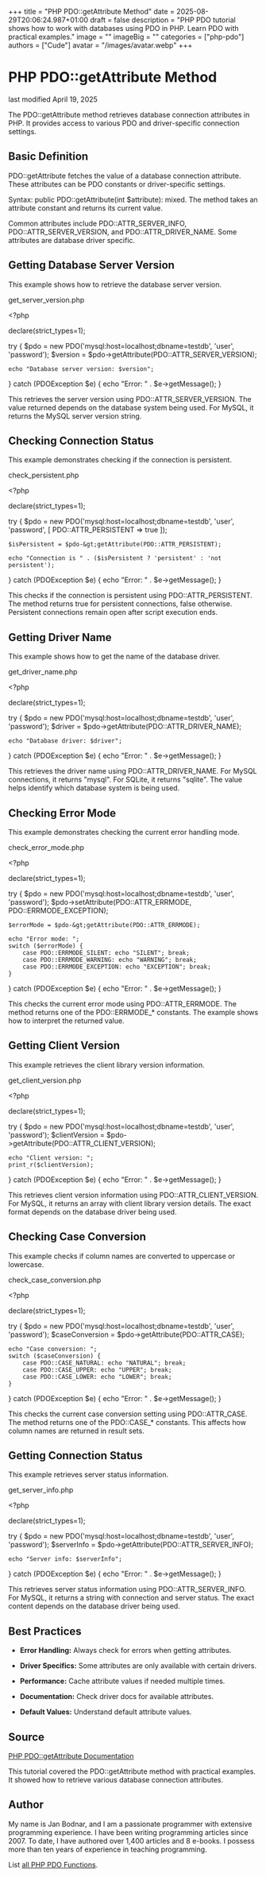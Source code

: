 +++
title = "PHP PDO::getAttribute Method"
date = 2025-08-29T20:06:24.987+01:00
draft = false
description = "PHP PDO tutorial shows how to work with databases using PDO in PHP. Learn PDO with practical examples."
image = ""
imageBig = ""
categories = ["php-pdo"]
authors = ["Cude"]
avatar = "/images/avatar.webp"
+++

# PHP PDO::getAttribute Method

last modified April 19, 2025

The PDO::getAttribute method retrieves database connection attributes in PHP.
It provides access to various PDO and driver-specific connection settings.

## Basic Definition

PDO::getAttribute fetches the value of a database connection attribute.
These attributes can be PDO constants or driver-specific settings.

Syntax: public PDO::getAttribute(int $attribute): mixed.
The method takes an attribute constant and returns its current value.

Common attributes include PDO::ATTR_SERVER_INFO, PDO::ATTR_SERVER_VERSION,
and PDO::ATTR_DRIVER_NAME. Some attributes are database driver specific.

## Getting Database Server Version

This example shows how to retrieve the database server version.

get_server_version.php
  

&lt;?php

declare(strict_types=1);

try {
    $pdo = new PDO('mysql:host=localhost;dbname=testdb', 'user', 'password');
    $version = $pdo-&gt;getAttribute(PDO::ATTR_SERVER_VERSION);
    
    echo "Database server version: $version";
} catch (PDOException $e) {
    echo "Error: " . $e-&gt;getMessage();
}

This retrieves the server version using PDO::ATTR_SERVER_VERSION.
The value returned depends on the database system being used.
For MySQL, it returns the MySQL server version string.

## Checking Connection Status

This example demonstrates checking if the connection is persistent.

check_persistent.php
  

&lt;?php

declare(strict_types=1);

try {
    $pdo = new PDO('mysql:host=localhost;dbname=testdb', 'user', 'password', [
        PDO::ATTR_PERSISTENT =&gt; true
    ]);
    
    $isPersistent = $pdo-&gt;getAttribute(PDO::ATTR_PERSISTENT);
    
    echo "Connection is " . ($isPersistent ? 'persistent' : 'not persistent');
} catch (PDOException $e) {
    echo "Error: " . $e-&gt;getMessage();
}

This checks if the connection is persistent using PDO::ATTR_PERSISTENT.
The method returns true for persistent connections, false otherwise.
Persistent connections remain open after script execution ends.

## Getting Driver Name

This example shows how to get the name of the database driver.

get_driver_name.php
  

&lt;?php

declare(strict_types=1);

try {
    $pdo = new PDO('mysql:host=localhost;dbname=testdb', 'user', 'password');
    $driver = $pdo-&gt;getAttribute(PDO::ATTR_DRIVER_NAME);
    
    echo "Database driver: $driver";
} catch (PDOException $e) {
    echo "Error: " . $e-&gt;getMessage();
}

This retrieves the driver name using PDO::ATTR_DRIVER_NAME.
For MySQL connections, it returns "mysql". For SQLite, it returns "sqlite".
The value helps identify which database system is being used.

## Checking Error Mode

This example demonstrates checking the current error handling mode.

check_error_mode.php
  

&lt;?php

declare(strict_types=1);

try {
    $pdo = new PDO('mysql:host=localhost;dbname=testdb', 'user', 'password');
    $pdo-&gt;setAttribute(PDO::ATTR_ERRMODE, PDO::ERRMODE_EXCEPTION);
    
    $errorMode = $pdo-&gt;getAttribute(PDO::ATTR_ERRMODE);
    
    echo "Error mode: ";
    switch ($errorMode) {
        case PDO::ERRMODE_SILENT: echo "SILENT"; break;
        case PDO::ERRMODE_WARNING: echo "WARNING"; break;
        case PDO::ERRMODE_EXCEPTION: echo "EXCEPTION"; break;
    }
} catch (PDOException $e) {
    echo "Error: " . $e-&gt;getMessage();
}

This checks the current error mode using PDO::ATTR_ERRMODE.
The method returns one of the PDO::ERRMODE_* constants.
The example shows how to interpret the returned value.

## Getting Client Version

This example retrieves the client library version information.

get_client_version.php
  

&lt;?php

declare(strict_types=1);

try {
    $pdo = new PDO('mysql:host=localhost;dbname=testdb', 'user', 'password');
    $clientVersion = $pdo-&gt;getAttribute(PDO::ATTR_CLIENT_VERSION);
    
    echo "Client version: ";
    print_r($clientVersion);
} catch (PDOException $e) {
    echo "Error: " . $e-&gt;getMessage();
}

This retrieves client version information using PDO::ATTR_CLIENT_VERSION.
For MySQL, it returns an array with client library version details.
The exact format depends on the database driver being used.

## Checking Case Conversion

This example checks if column names are converted to uppercase or lowercase.

check_case_conversion.php
  

&lt;?php

declare(strict_types=1);

try {
    $pdo = new PDO('mysql:host=localhost;dbname=testdb', 'user', 'password');
    $caseConversion = $pdo-&gt;getAttribute(PDO::ATTR_CASE);
    
    echo "Case conversion: ";
    switch ($caseConversion) {
        case PDO::CASE_NATURAL: echo "NATURAL"; break;
        case PDO::CASE_UPPER: echo "UPPER"; break;
        case PDO::CASE_LOWER: echo "LOWER"; break;
    }
} catch (PDOException $e) {
    echo "Error: " . $e-&gt;getMessage();
}

This checks the current case conversion setting using PDO::ATTR_CASE.
The method returns one of the PDO::CASE_* constants.
This affects how column names are returned in result sets.

## Getting Connection Status

This example retrieves server status information.

get_server_info.php
  

&lt;?php

declare(strict_types=1);

try {
    $pdo = new PDO('mysql:host=localhost;dbname=testdb', 'user', 'password');
    $serverInfo = $pdo-&gt;getAttribute(PDO::ATTR_SERVER_INFO);
    
    echo "Server info: $serverInfo";
} catch (PDOException $e) {
    echo "Error: " . $e-&gt;getMessage();
}

This retrieves server status information using PDO::ATTR_SERVER_INFO.
For MySQL, it returns a string with connection and server status.
The exact content depends on the database driver being used.

## Best Practices

- **Error Handling:** Always check for errors when getting attributes.

- **Driver Specifics:** Some attributes are only available with certain drivers.

- **Performance:** Cache attribute values if needed multiple times.

- **Documentation:** Check driver docs for available attributes.

- **Default Values:** Understand default attribute values.

## Source

[PHP PDO::getAttribute Documentation](https://www.php.net/manual/en/pdo.getattribute.php)

This tutorial covered the PDO::getAttribute method with practical examples.
It showed how to retrieve various database connection attributes.

## Author

My name is Jan Bodnar, and I am a passionate programmer with extensive
programming experience. I have been writing programming articles since 2007.
To date, I have authored over 1,400 articles and 8 e-books. I possess more
than ten years of experience in teaching programming.

List [all PHP PDO Functions](/php/#php-pdo).